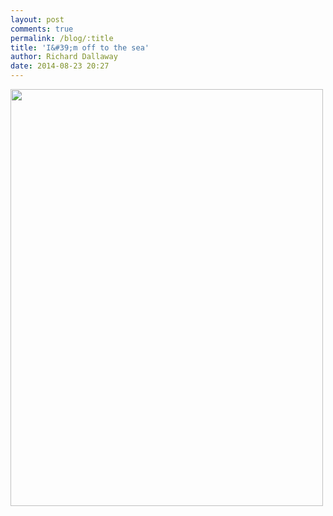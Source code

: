 ```yaml
---
layout: post
comments: true
permalink: /blog/:title
title: 'I&#39;m off to the sea'
author: Richard Dallaway
date: 2014-08-23 20:27
---
```


<div><a href="//static.skitters.dallaway.com/tp_IMG_20140823_201346.jpg"><img src="//static.skitters.dallaway.com/tp_thumb_IMG_20140823_201346.jpg" width="500" height="667"/></a></div>


  
      
